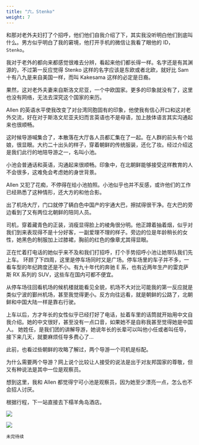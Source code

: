 ```yaml
---
title: "六，Stenko"
weight: 7
---
```

和那对老外夫妇打了个招呼，他们他们自我介绍了下，其实我没听明白他们到底叫什么。男方似乎明白了我的窘境，他打开手机的微信让我看了眼他的 ID，`Stenko`。

我对于老外的都向来都感觉很难去分辨，看起来他们都长得一样。名字还是有其渊源的，不过第一反应觉得 Stenko 这样的名字应该是东欧或者北欧，就好比 Sam 十有八九是来自美国一样，而叫 Kakesama 这样的必定是日裔。

果然，这对老外夫妻来自斯洛文尼亚，一个中欧国家。更多的印象就没有了，这里也没有网络，无法去深究这个国家的来历。

Allen 的英语水平使我改变了对台湾同胞固有的印象，他使我有信心开口和这对老外交流，好在对于斯洛文尼亚夫妇而言英语也不是母语，加上肢体语言其实沟通起来也很顺畅。

这时候导游喊集合了，本散落在大厅各人员都汇集在了一起。在人群的前头有个姑娘，很显眼。大约二十出头的样子，穿着朝鲜的传统服装，还化了妆。经过介绍这是我们此行的地陪导游之一，名叫小池。

小池会普通话和英语，沟通起来很顺畅。印象中，在北朝鲜能够接受这样教育的人不会很多，这难免会考虑她的身世背景。

Allen 又犯了花痴，不停得在给小池拍照。小池似乎也并不反感，或许他们的工作已经熟悉了这种情形，还大方的和他合影。

出了机场大厅，门口就停了辆白色中国产的宇通大巴，擦拭得很干净。在大巴的旁边看到了又有两位北朝鲜的陪同人员。

司机，穿着藏青色的正装，消瘦显得脸上的棱角很分明。他正蹲着抽着烟，似乎对我们到来表现得不是十分好客，一副爱理不理的样子。旁边的位是年龄稍长的女性，她黑色的制服加上过膝裙，胸前的红色的像章尤其得显眼。

正在忙着打电话的她似乎来不及和我们打招呼，打个手势招呼小池让她带队我们先上车。
环顾了下四周，这里是停车场同时又是广场。停车场里的车子并不多，一看车型的年纪跨度还是不小。有九十年代的奔驰 E 系，也有近两年生产的雷克萨斯 RX 系列的 SUV，这些车在国内可都不便宜。

从停车场往回看机场的候机楼就能看见全貌，机场不大对比可能我的第一反应就是类似宁波的鄞州机场，甚至我觉得更小。反方向往远看，就是朝鲜的公路了，北朝鲜和中国大陆一样是靠右行驶。

上车以后，方才年长的女性似乎已经打好了电话，扯着车里的话筒就开始用中文自我介绍。她的中文很好，甚至没有一点口音，如果她不是自称我甚至觉得她是中国人。
她姓任，是我们团的讲解导游，她说年长的长辈可以叫他小任或者叫任导，接下来几天，就要麻烦任导多费心了…

此前，也看过些朝鲜的攻略了解过，两个导游一个司机是标配。

为什么需要两个导游？网上说个比较让人接受的说法是出于对友邦国家的尊敬，但又有种说法是其中一位是观察员。

想到这里，我和 Allen 都觉得宁可小池是观察员，因为她至少漂亮一点，怎么也不会招人讨厌。

根据行程，下一站直接去下榻羊角岛酒店。

![](/0017.jpg)

![](/0020.jpg)

`未完待续`
